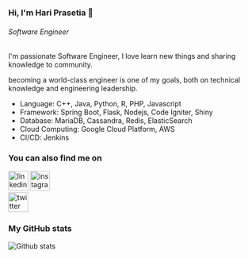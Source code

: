 ### Hi, I'm Hari Prasetia 👋
###### *Software Engineer*

I'm passionate Software Engineer, I love learn new things and sharing knowledge to community. 

becoming a world-class engineer is one of my goals, both on technical knowledge and engineering leadership.

* Language: C++, Java, Python, R, PHP, Javascript
* Framework: Spring Boot, Flask, Nodejs, Code Igniter, Shiny
* Database: MariaDB, Cassandra, Redis, ElasticSearch
* Cloud Computing: Google Cloud Platform, AWS
* CI/CD: Jenkins

### You can also find me on
[<img src='https://cdn.jsdelivr.net/npm/simple-icons@3.0.1/icons/linkedin.svg' alt='linkedin' height='40'>](https://www.linkedin.com/in/hari-prasetia-813729153/) [<img src='https://cdn.jsdelivr.net/npm/simple-icons@3.0.1/icons/instagram.svg' alt='instagram' height='40'>](https://www.instagram.com/hariprstya/)  
[<img src='https://cdn.jsdelivr.net/npm/simple-icons@3.0.1/icons/twitter.svg' alt='twitter' height='40'>](https://twitter.com/hariprasetia_)  
<!---
[<img src='https://cdn.jsdelivr.net/npm/simple-icons@3.0.1/icons/icloud.svg' alt='website' height='40'>](https://hariprasetia.github.io/) 
--->

### My GitHub stats
![Github stats](https://github-readme-stats.vercel.app/api?username=hariprasetia&show_icons=true)

<!---
- 🔭 I’m working as Software Engineer @ [Kisel Group] (http://kiselindonesia.com/)
- 🌱 I’m currently learning Flutter
- 👯 I’m looking to collaborate on ...
- 🤔 I’m looking for help with ...
- 💬 Ask me about ...
- 📫 Reach me: twitter [@hariprasetia_] (https://twitter.com/hariprasetia_)
- 😄 Pronouns: ...
- ⚡ Fun fact: ...
<!---

